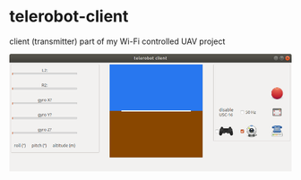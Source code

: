 telerobot-client
================

client (transmitter) part of my Wi-Fi controlled UAV project

![telerobot_client.png](screenshots/telerobot_client.png)
